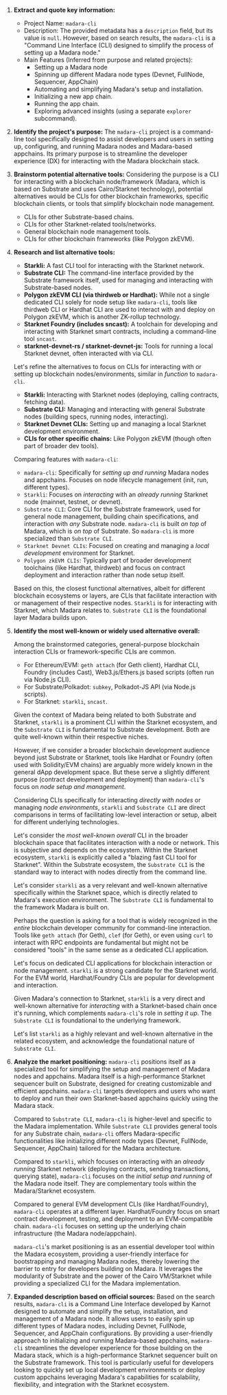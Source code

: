 1.  **Extract and quote key information:**
    *   Project Name: `madara-cli`
    *   Description: The provided metadata has a `description` field, but its value is `null`. However, based on search results, the `madara-cli` is a "Command Line Interface (CLI) designed to simplify the process of setting up a Madara node."
    *   Main Features (Inferred from purpose and related projects):
        *   Setting up a Madara node
        *   Spinning up different Madara node types (Devnet, FullNode, Sequencer, AppChain)
        *   Automating and simplifying Madara's setup and installation.
        *   Initializing a new app chain.
        *   Running the app chain.
        *   Exploring advanced insights (using a separate `explorer` subcommand).

2.  **Identify the project's purpose:**
    The `madara-cli` project is a command-line tool specifically designed to assist developers and users in setting up, configuring, and running Madara nodes and Madara-based appchains. Its primary purpose is to streamline the developer experience (DX) for interacting with the Madara blockchain stack.

3.  **Brainstorm potential alternative tools:**
    Considering the purpose is a CLI for interacting with a blockchain node/framework (Madara, which is based on Substrate and uses Cairo/Starknet technology), potential alternatives would be CLIs for other blockchain frameworks, specific blockchain clients, or tools that simplify blockchain node management.

    *   CLIs for other Substrate-based chains.
    *   CLIs for other Starknet-related tools/networks.
    *   General blockchain node management tools.
    *   CLIs for other blockchain frameworks (like Polygon zkEVM).

4.  **Research and list alternative tools:**

    *   **Starkli:** A fast CLI tool for interacting with the Starknet network.
    *   **Substrate CLI:** The command-line interface provided by the Substrate framework itself, used for managing and interacting with Substrate-based nodes.
    *   **Polygon zkEVM CLI (via thirdweb or Hardhat):** While not a single dedicated CLI solely for node setup like `madara-cli`, tools like thirdweb CLI or Hardhat CLI are used to interact with and deploy on Polygon zkEVM, which is another ZK-rollup technology.
    *   **Starknet Foundry (includes sncast):** A toolchain for developing and interacting with Starknet smart contracts, including a command-line tool `sncast`.
    *   **starknet-devnet-rs / starknet-devnet-js:** Tools for running a local Starknet devnet, often interacted with via CLI.

    Let's refine the alternatives to focus on CLIs for interacting with or setting up blockchain nodes/environments, similar in *function* to `madara-cli`.

    *   **Starkli:** Interacting with Starknet nodes (deploying, calling contracts, fetching data).
    *   **Substrate CLI:** Managing and interacting with general Substrate nodes (building specs, running nodes, interacting).
    *   **Starknet Devnet CLIs:** Setting up and managing a local Starknet development environment.
    *   **CLIs for other specific chains:** Like Polygon zkEVM (though often part of broader dev tools).

    Comparing features with `madara-cli`:
    *   `madara-cli`: Specifically for *setting up and running* Madara nodes and appchains. Focuses on node lifecycle management (init, run, different types).
    *   `Starkli`: Focuses on *interacting* with an *already running* Starknet node (mainnet, testnet, or devnet).
    *   `Substrate CLI`: Core CLI for the Substrate framework, used for general node management, building chain specifications, and interaction with *any* Substrate node. `madara-cli` is built *on top* of Madara, which is *on top* of Substrate. So `madara-cli` is more specialized than `Substrate CLI`.
    *   `Starknet Devnet CLIs`: Focused on creating and managing a *local development* environment for Starknet.
    *   `Polygon zkEVM CLIs`: Typically part of broader development toolchains (like Hardhat, thirdweb) and focus on contract deployment and interaction rather than node setup itself.

    Based on this, the closest functional alternatives, albeit for different blockchain ecosystems or layers, are CLIs that facilitate interaction with or management of their respective nodes. `Starkli` is for interacting with Starknet, which Madara relates to. `Substrate CLI` is the foundational layer Madara builds upon.

5.  **Identify the most well-known or widely used alternative overall:**

    Among the brainstormed categories, general-purpose blockchain interaction CLIs or framework-specific CLIs are common.
    *   For Ethereum/EVM: `geth attach` (for Geth client), Hardhat CLI, Foundry (includes Cast), Web3.js/Ethers.js based scripts (often run via Node.js CLI).
    *   For Substrate/Polkadot: `subkey`, Polkadot-JS API (via Node.js scripts).
    *   For Starknet: `starkli`, `sncast`.

    Given the context of Madara being related to both Substrate and Starknet, `starkli` is a prominent CLI within the Starknet ecosystem, and the `Substrate CLI` is fundamental to Substrate development. Both are quite well-known within their respective niches.

    However, if we consider a broader blockchain development audience beyond just Substrate or Starknet, tools like Hardhat or Foundry (often used with Solidity/EVM chains) are arguably more widely known in the general dApp development space. But these serve a slightly different purpose (contract development and deployment) than `madara-cli`'s focus on *node setup and management*.

    Considering CLIs specifically for interacting *directly with nodes* or managing *node environments*, `starkli` and `Substrate CLI` are direct comparisons in terms of facilitating low-level interaction or setup, albeit for different underlying technologies.

    Let's consider the *most well-known overall* CLI in the broader blockchain space that facilitates interaction with a node or network. This is subjective and depends on the ecosystem. Within the Starknet ecosystem, `starkli` is explicitly called a "blazing fast CLI tool for Starknet". Within the Substrate ecosystem, the `Substrate CLI` is the standard way to interact with nodes directly from the command line.

    Let's consider `starkli` as a very relevant and well-known alternative specifically within the Starknet space, which is directly related to Madara's execution environment. The `Substrate CLI` is fundamental to the framework Madara is built on.

    Perhaps the question is asking for a tool that is widely recognized in the *entire* blockchain developer community for command-line interaction. Tools like `geth attach` (for Geth), `clef` (for Geth), or even using `curl` to interact with RPC endpoints are fundamental but might not be considered "tools" in the same sense as a dedicated CLI application.

    Let's focus on dedicated CLI applications for blockchain interaction or node management. `starkli` is a strong candidate for the Starknet world. For the EVM world, Hardhat/Foundry CLIs are popular for development and interaction.

    Given Madara's connection to Starknet, `starkli` is a very direct and well-known alternative for *interacting* with a Starknet-based chain once it's running, which complements `madara-cli`'s role in *setting it up*. The `Substrate CLI` is foundational to the underlying framework.

    Let's list `starkli` as a highly relevant and well-known alternative in the related ecosystem, and acknowledge the foundational nature of `Substrate CLI`.

6.  **Analyze the market positioning:**
    `madara-cli` positions itself as a specialized tool for simplifying the setup and management of Madara nodes and appchains. Madara itself is a high-performance Starknet sequencer built on Substrate, designed for creating customizable and efficient appchains. `madara-cli` targets developers and users who want to deploy and run their own Starknet-based appchains quickly using the Madara stack.

    Compared to `Substrate CLI`, `madara-cli` is higher-level and specific to the Madara implementation. While `Substrate CLI` provides general tools for any Substrate chain, `madara-cli` offers Madara-specific functionalities like initializing different node types (Devnet, FullNode, Sequencer, AppChain) tailored for the Madara architecture.

    Compared to `starkli`, which focuses on interacting with an *already running* Starknet network (deploying contracts, sending transactions, querying state), `madara-cli` focuses on the *initial setup and running* of the Madara node itself. They are complementary tools within the Madara/Starknet ecosystem.

    Compared to general EVM development CLIs (like Hardhat/Foundry), `madara-cli` operates at a different layer. Hardhat/Foundry focus on smart contract development, testing, and deployment to an EVM-compatible chain. `madara-cli` focuses on setting up the underlying chain infrastructure (the Madara node/appchain).

    `madara-cli`'s market positioning is as an essential developer tool within the Madara ecosystem, providing a user-friendly interface for bootstrapping and managing Madara nodes, thereby lowering the barrier to entry for developers building on Madara. It leverages the modularity of Substrate and the power of the Cairo VM/Starknet while providing a specialized CLI for the Madara implementation.

7.  **Expanded description based on official sources:**
    Based on the search results, `madara-cli` is a Command Line Interface developed by Karnot designed to automate and simplify the setup, installation, and management of a Madara node. It allows users to easily spin up different types of Madara nodes, including Devnet, FullNode, Sequencer, and AppChain configurations. By providing a user-friendly approach to initializing and running Madara-based appchains, `madara-cli` streamlines the developer experience for those building on the Madara stack, which is a high-performance Starknet sequencer built on the Substrate framework. This tool is particularly useful for developers looking to quickly set up local development environments or deploy custom appchains leveraging Madara's capabilities for scalability, flexibility, and integration with the Starknet ecosystem.